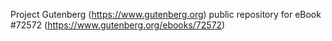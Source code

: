 Project Gutenberg (https://www.gutenberg.org) public repository
for eBook #72572 (https://www.gutenberg.org/ebooks/72572)
